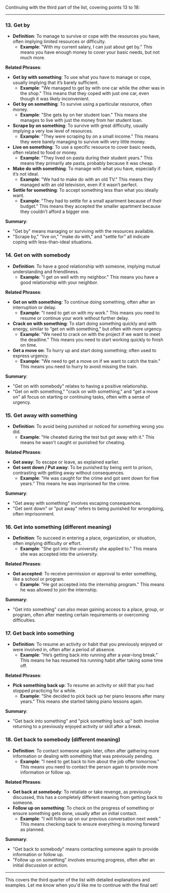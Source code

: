 Continuing with the third part of the list, covering points 13 to 18:

---

### 13. **Get by**

- **Definition**: To manage to survive or cope with the resources you have, often implying limited resources or difficulty.
    - **Example**: "With my current salary, I can just about get by." This means you have enough money to cover your basic needs, but not much more.

**Related Phrases**:

- **Get by with something**: To use what you have to manage or cope, usually implying that it’s barely sufficient.
    - **Example**: "We managed to get by with one car while the other was in the shop." This means that they coped with just one car, even though it was likely inconvenient.
- **Get by on something**: To survive using a particular resource, often money.
    - **Example**: "She gets by on her student loan." This means she manages to live with just the money from her student loan.
- **Scrape by on something**: To survive with great difficulty, usually implying a very low level of resources.
    - **Example**: "They were scraping by on a small income." This means they were barely managing to survive with very little money.
- **Live on something**: To use a specific resource to cover basic needs, often related to food or money.
    - **Example**: "They lived on pasta during their student years." This means they primarily ate pasta, probably because it was cheap.
- **Make do with something**: To manage with what you have, especially if it’s not ideal.
    - **Example**: "We had to make do with an old TV." This means they managed with an old television, even if it wasn’t perfect.
- **Settle for something**: To accept something less than what you ideally want.
    - **Example**: "They had to settle for a small apartment because of their budget." This means they accepted the smaller apartment because they couldn’t afford a bigger one.

**Summary**:

- "Get by" means managing or surviving with the resources available.
- "Scrape by," "live on," "make do with," and "settle for" all indicate coping with less-than-ideal situations.

### 14. **Get on with somebody**

- **Definition**: To have a good relationship with someone, implying mutual understanding and friendliness.
    - **Example**: "I get on well with my neighbor." This means you have a good relationship with your neighbor.

**Related Phrases**:

- **Get on with something**: To continue doing something, often after an interruption or delay.
    - **Example**: "I need to get on with my work." This means you need to resume or continue your work without further delay.
- **Crack on with something**: To start doing something quickly and with energy, similar to “get on with something,” but often with more urgency.
    - **Example**: "We need to crack on with the project if we want to meet the deadline." This means you need to start working quickly to finish on time.
- **Get a move on**: To hurry up and start doing something; often used to express urgency.
    - **Example**: "We need to get a move on if we want to catch the train." This means you need to hurry to avoid missing the train.

**Summary**:

- "Get on with somebody" relates to having a positive relationship.
- "Get on with something," "crack on with something," and "get a move on" all focus on starting or continuing tasks, often with a sense of urgency.

### 15. **Get away with something**

- **Definition**: To avoid being punished or noticed for something wrong you did.
    - **Example**: "He cheated during the test but got away with it." This means he wasn't caught or punished for cheating.

**Related Phrases**:

- **Get away**: To escape or leave, as explained earlier.
- **Get sent down / Put away**: To be punished by being sent to prison, contrasting with getting away without consequences.
    - **Example**: "He was caught for the crime and got sent down for five years." This means he was imprisoned for the crime.

**Summary**:

- "Get away with something" involves escaping consequences.
- "Get sent down" or "put away" refers to being punished for wrongdoing, often imprisonment.

### 16. **Get into something (different meaning)**

- **Definition**: To succeed in entering a place, organization, or situation, often implying difficulty or effort.
    - **Example**: "She got into the university she applied to." This means she was accepted into the university.

**Related Phrases**:

- **Get accepted**: To receive permission or approval to enter something, like a school or program.
    - **Example**: "He got accepted into the internship program." This means he was allowed to join the internship.

**Summary**:

- "Get into something" can also mean gaining access to a place, group, or program, often after meeting certain requirements or overcoming difficulties.

### 17. **Get back into something**

- **Definition**: To resume an activity or habit that you previously enjoyed or were involved in, often after a period of absence.
    - **Example**: "He’s getting back into running after a year-long break." This means he has resumed his running habit after taking some time off.

**Related Phrases**:

- **Pick something back up**: To resume an activity or skill that you had stopped practicing for a while.
    - **Example**: "She decided to pick back up her piano lessons after many years." This means she started taking piano lessons again.

**Summary**:

- "Get back into something" and "pick something back up" both involve returning to a previously enjoyed activity or skill after a break.

### 18. **Get back to somebody (different meaning)**

- **Definition**: To contact someone again later, often after gathering more information or dealing with something that was previously pending.
    - **Example**: "I need to get back to him about the job offer tomorrow." This means you need to contact the person again to provide more information or follow up.

**Related Phrases**:

- **Get back at somebody**: To retaliate or take revenge, as previously discussed, this has a completely different meaning from getting back to someone.
- **Follow up on something**: To check on the progress of something or ensure something gets done, usually after an initial contact.
    - **Example**: "I will follow up on our previous conversation next week." This means checking back to ensure everything is moving forward as planned.

**Summary**:

- "Get back to somebody" means contacting someone again to provide information or follow up.
- "Follow up on something" involves ensuring progress, often after an initial discussion or action.

---

This covers the third quarter of the list with detailed explanations and examples. Let me know when you'd like me to continue with the final set!